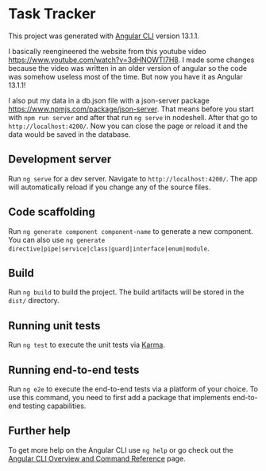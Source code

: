 # Task Tracker

This project was generated with [Angular CLI](https://github.com/angular/angular-cli) version 13.1.1.

I basically reengineered the website from this youtube video https://www.youtube.com/watch?v=3dHNOWTI7H8. I made some changes because the video was written in an older version of angular so the code was somehow useless most of the time. But now you have it as Angular 13.1.1!

I also put my data in a db.json file with a json-server package https://www.npmjs.com/package/json-server.
That means before you start with `npm run server` and after that run `ng serve` in nodeshell. After that go to `http://localhost:4200/`. Now you can close the page or reload it and the data would be saved in the database.

## Development server

Run `ng serve` for a dev server. Navigate to `http://localhost:4200/`. The app will automatically reload if you change any of the source files.

## Code scaffolding

Run `ng generate component component-name` to generate a new component. You can also use `ng generate directive|pipe|service|class|guard|interface|enum|module`.

## Build

Run `ng build` to build the project. The build artifacts will be stored in the `dist/` directory.

## Running unit tests

Run `ng test` to execute the unit tests via [Karma](https://karma-runner.github.io).

## Running end-to-end tests

Run `ng e2e` to execute the end-to-end tests via a platform of your choice. To use this command, you need to first add a package that implements end-to-end testing capabilities.

## Further help

To get more help on the Angular CLI use `ng help` or go check out the [Angular CLI Overview and Command Reference](https://angular.io/cli) page.
